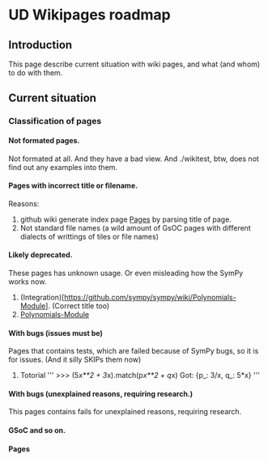 # UD Wikipages roadmap

## Introduction

This page describe current situation with wiki pages, and what (and whom) to do with them.

## Current situation

### Classification of pages

#### Not formated pages.

Not formated at all. And they have a bad view. And ./wikitest, btw,  does not find out any examples into them.

#### Pages with incorrect title or filename.

Reasons:
1) github wiki generate index page [Pages](https://github.com/sympy/sympy/wiki/_pages) by parsing title of page.
2) Not standard file names (a wild amount of GsOC pages with different dialects of writtings of tiles or file names)

#### Likely deprecated.

These pages has unknown usage. Or even misleading how the SymPy works now.

1. (Integration)[https://github.com/sympy/sympy/wiki/Polynomials-Module]. 
(Correct title too)
2. [Polynomials-Module](https://github.com/sympy/sympy/wiki/Polynomials-Module)

#### With bugs (issues must be)

Pages that contains tests, which are failed because of SymPy bugs, so it is for issues. (And it silly SKIPs them now)

1. Totorial
    '''
        >>> (5*x**2 + 3*x).match(p*x**2 + q*x)
    Got:
        {p_: 3/x, q_: 5*x}
    '''

#### With bugs (unexplained reasons, requiring research.)

This pages contains fails for unexplained reasons, requiring research.

#### GSoC and so on.

#### Pages 